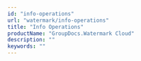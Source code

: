```yaml
---
id: "info-operations"
url: "watermark/info-operations"
title: "Info Operations"
productName: "GroupDocs.Watermark Cloud"
description: ""
keywords: ""
---
```

